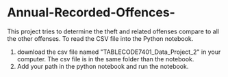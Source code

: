 # Annual-Recorded-Offences-
This project tries to determine the theft and related offenses compare to all the other offenses.
 To read the CSV file into the Python notebook. 
 1. download the csv file named "TABLECODE7401_Data_Project_2" in your computer. The csv file is in the same folder than the notebook. 
 2. Add your path in the python notebook and run the notebook. 
